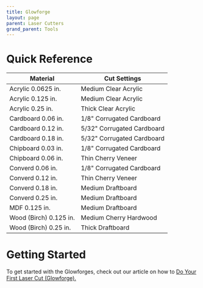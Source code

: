 ```yaml
---
title: Glowforge
layout: page
parent: Laser Cutters
grand_parent: Tools
---
```


# Quick Reference

| Material               | Cut Settings               |
| ---------------------- | -------------------------- |
| Acrylic 0.0625 in.     | Medium Clear Acrylic       |
| Acrylic 0.125 in.      | Medium Clear Acrylic       |
| Acrylic 0.25 in.       | Thick Clear Acrylic        |
| Cardboard 0.06 in.     | 1/8" Corrugated Cardboard  |
| Cardboard 0.12 in.     | 5/32" Corrugated Cardboard |
| Cardboard 0.18 in.     | 5/32" Corrugated Cardboard |
| Chipboard 0.03 in.     | 1/8" Corrugated Cardboard  |
| Chipboard 0.06 in.     | Thin Cherry Veneer         |
| Converd 0.06 in.       | 1/8" Corrugated Cardboard  |
| Converd 0.12 in.       | Thin Cherry Veneer         |
| Converd 0.18 in.       | Medium Draftboard          |
| Converd 0.25 in.       | Medium Draftboard          |
| MDF 0.125 in.          | Medium Draftboard          |
| Wood (Birch) 0.125 in. | Medium Cherry Hardwood     |
| Wood (Birch) 0.25 in.  | Thick Draftboard           |

# Getting Started

To get started with the Glowforges, check out our article on how to [Do Your First Laser Cut (Glowforge).](https://gixlabs.github.io/how_to/first_lasercut.html)
